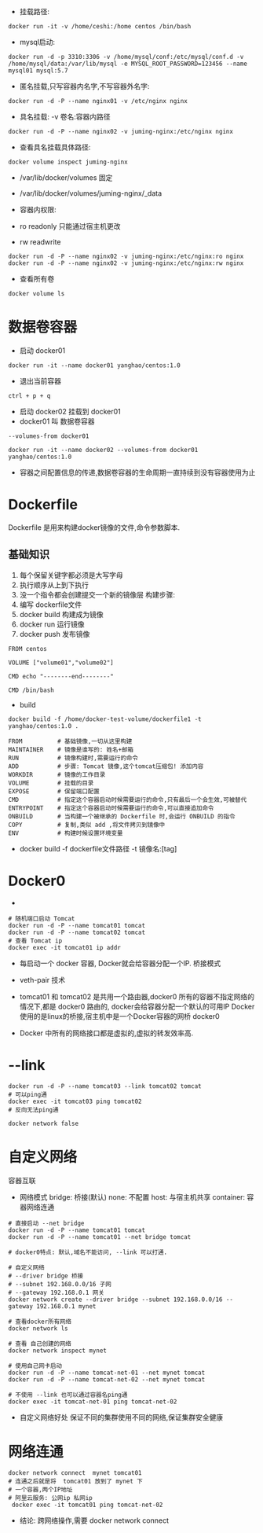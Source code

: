 * 挂载路径:

```shell
docker run -it -v /home/ceshi:/home centos /bin/bash
```

* mysql启动:

```shell
docker run -d -p 3310:3306 -v /home/mysql/conf:/etc/mysql/conf.d -v /home/mysql/data:/var/lib/mysql -e MYSQL_ROOT_PASSWORD=123456 --name mysql01 mysql:5.7
```

* 匿名挂载,只写容器内名字,不写容器外名字:

```shell
docker run -d -P --name nginx01 -v /etc/nginx nginx
```

* 具名挂载: -v 卷名:容器内路径

```shell
docker run -d -P --name nginx02 -v juming-nginx:/etc/nginx nginx
```

* 查看具名挂载具体路径:

```shell
docker volume inspect juming-nginx
```

* /var/lib/docker/volumes 固定
* /var/lib/docker/volumes/juming-nginx/_data

* 容器内权限:

* ro readonly 只能通过宿主机更改

* rw readwrite

```shell
docker run -d -P --name nginx02 -v juming-nginx:/etc/nginx:ro nginx
docker run -d -P --name nginx02 -v juming-nginx:/etc/nginx:rw nginx
```

* 查看所有卷

```shell
docker volume ls
```


# 数据卷容器

* 启动 docker01
```shell
docker run -it --name docker01 yanghao/centos:1.0
```
* 退出当前容器
```shell
ctrl + p + q 
```
* 启动 docker02 挂载到 docker01
* docker01 叫 数据卷容器
```shell
--volumes-from docker01
```
```shell
docker run -it --name docker02 --volumes-from docker01 yanghao/centos:1.0
```
* 容器之间配置信息的传递,数据卷容器的生命周期一直持续到没有容器使用为止

# Dockerfile
 Dockerfile 是用来构建docker镜像的文件,命令参数脚本.
## 基础知识
1. 每个保留关键字都必须是大写字母
2. 执行顺序从上到下执行
3. 没一个指令都会创建提交一个新的镜像层
构建步骤:
1. 编写 dockerfile文件
2. docker build 构建成为镜像
3. docker run 运行镜像
4. docker push 发布镜像
```shell
FROM centos

VOLUME ["volume01","volume02"]

CMD echo "--------end--------"

CMD /bin/bash
```
* build
```shell
docker build -f /home/docker-test-volume/dockerfile1 -t yanghao/centos:1.0 .
```
```shell
FROM          # 基础镜像,一切从这里构建
MAINTAINER    # 镜像是谁写的: 姓名+邮箱
RUN           # 镜像构建时,需要运行的命令
ADD           # 步骤: Tomcat 镜像,这个tomcat压缩包! 添加内容
WORKDIR       # 镜像的工作目录
VOLUME        # 挂载的目录
EXPOSE        # 保留端口配置
CMD           # 指定这个容器启动时候需要运行的命令,只有最后一个会生效,可被替代
ENTRYPOINT    # 指定这个容器启动时候需要运行的命令,可以直接追加命令
ONBUILD       # 当构建一个被继承的 Dockerfile 时,会运行 ONBUILD 的指令
COPY          # 复制,类似 add ,将文件拷贝到镜像中
ENV           # 构建时候设置环境变量

```

* docker build -f dockerfile文件路径 -t 镜像名:[tag]


# Docker0

* 
```shell
# 随机端口启动 Tomcat
docker run -d -P --name tomcat01 tomcat
docker run -d -P --name tomcat02 tomcat
# 查看 Tomcat ip
docker exec -it tomcat01 ip addr
```

* 每启动一个 docker 容器, Docker就会给容器分配一个IP. 桥接模式
* veth-pair 技术

* tomcat01 和 tomcat02 是共用一个路由器,docker0
所有的容器不指定网络的情况下,都是 docker0 路由的, docker会给容器分配一个默认的可用IP
  Docker使用的是linux的桥接,宿主机中是一个Docker容器的网桥 docker0
* Docker 中所有的网络接口都是虚拟的,虚拟的转发效率高.

# --link
```shell
docker run -d -P --name tomcat03 --link tomcat02 tomcat
# 可以ping通
docker exec -it tomcat03 ping tomcat02
# 反向无法ping通

docker network false 

```

# 自定义网络
容器互联
* 网络模式
bridge: 桥接(默认)
none: 不配置
host: 与宿主机共享
container: 容器网络连通  
  
```shell
# 直接启动 --net bridge
docker run -d -P --name tomcat01 tomcat
docker run -d -P --name tomcat01 --net bridge tomcat

# docker0特点: 默认,域名不能访问, --link 可以打通.

# 自定义网络
# --driver bridge 桥接
# --subnet 192.168.0.0/16 子网
# --gateway 192.168.0.1 网关
docker network create --driver bridge --subnet 192.168.0.0/16 --gateway 192.168.0.1 mynet

# 查看docker所有网络
docker network ls

# 查看 自己创建的网络
docker network inspect mynet

# 使用自己网卡启动
docker run -d -P --name tomcat-net-01 --net mynet tomcat
docker run -d -P --name tomcat-net-02 --net mynet tomcat

# 不使用 --link 也可以通过容器名ping通
docker exec -it tomcat-net-01 ping tomcat-net-02
```
* 自定义网络好处
保证不同的集群使用不同的网络,保证集群安全健康
  

# 网络连通
```shell
docker network connect  mynet tomcat01
# 连通之后就是将  tomcat01 放到了 mynet 下
# 一个容器,两个IP地址
# 阿里云服务: 公网ip 私网ip
 docker exec -it tomcat01 ping tomcat-net-02
```
* 结论: 跨网络操作,需要 docker network connect
